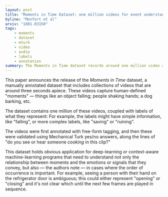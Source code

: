 ```yaml
---
layout: post
title: "Moments in Time Dataset: one million videos for event understanding"
byline: "Monfort et al"
arxiv: "1801.03150"
tags:
    - moments
    - dataset
    - mturk
    - video
    - audio
    - labels
    - annotation
summary: The Moments in Time dataset records around one million video and audio clips of three-second actions, alongside human-annotated labels of what each video contains.
---
```


This paper announces the release of the _Moments in Time_ dataset, a manually annotated dataset that includes collections of videos that are around three seconds apiece. These videos capture human-defined "moments" — things like an object falling; people shaking hands; a dog barking, etc.

The dataset contains one million of these videos, coupled with labels of what they represent: For example, the labels might have simple information, like "falling", or more complex labels, like "saving" or "ruining".

The videos were first annotated with free-form tagging, and then these were validated using Mechanical Turk yes/no answers, along the lines of "do you see or hear someone _cooking_ in this clip?"

This dataset holds obvious application for deep-learning or context-aware machine-learning programs that need to understand not only the relationship between moments and the emotions or signals that they convey, but also — the authors note — in cases where the order of occurrence is important. For example, seeing a person with their hand on the refrigerator door is ambiguous; this could either represent "opening" or "closing" and it's not clear which until the next few frames are played in sequence.
